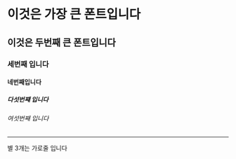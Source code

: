 # 이것은 가장 큰 폰트입니다
## 이것은 두번째 큰 폰트입니다
### 세번째 입니다
#### 네번째입니다
##### 다섯번쨰 입니다
###### 여섯번째 입니다
***
별 3개는 가로줄 입니다
